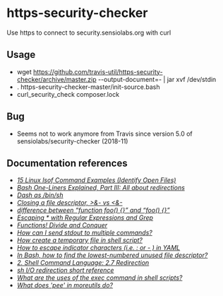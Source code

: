 # https-security-checker
Use https to connect to security.sensiolabs.org with curl

## Usage
- wget https://github.com/travis-util/https-security-checker/archive/master.zip --output-document=- | jar xvf /dev/stdin
- . https-security-checker-master/init-source.bash
- curl_security_check composer.lock

## Bug
* Seems not to work anymore from Travis since version 5.0 of sensiolabs/security-checker (2018-11)

## Documentation references
* [*15 Linux lsof Command Examples (Identify Open Files)*](https://www.thegeekstuff.com/2012/08/lsof-command-examples)
* [*Bash One-Liners Explained, Part III: All about redirections*](http://www.catonmat.net/blog/bash-one-liners-explained-part-three/)
* [*Dash as /bin/sh*](https://wiki.ubuntu.com/DashAsBinSh)
* [*Closing a file descriptor, >&- vs <&-*](https://unix.stackexchange.com/questions/131801/closing-a-file-descriptor-vs)
* [*difference between “function foo() {}” and “foo() {}”*](https://unix.stackexchange.com/questions/73750/difference-between-function-foo-and-foo)
* [*Escaping * with Regular Expressions and Grep*](https://unix.stackexchange.com/questions/87108/escaping-with-regular-expressions-and-grep)
* [*Functions! Divide and Conquer*](https://ryanstutorials.net/bash-scripting-tutorial/bash-functions.php)
* [*How can I send stdout to multiple commands?*](https://unix.stackexchange.com/questions/28503/how-can-i-send-stdout-to-multiple-commands)
* [*How create a temporary file in shell script?*](https://unix.stackexchange.com/questions/181937/how-create-a-temporary-file-in-shell-script)
* [*How to escape indicator characters (i.e. : or - ) in YAML*](https://stackoverflow.com/questions/11301650/how-to-escape-indicator-characters-i-e-or-in-yaml)
* [*In Bash, how to find the lowest-numbered unused file descriptor?*](https://stackoverflow.com/questions/8297415/in-bash-how-to-find-the-lowest-numbered-unused-file-descriptor)
* [*2. Shell Command Language: 2.7 Redirection*](http://pubs.opengroup.org/onlinepubs/9699919799/utilities/V3_chap02.html#tag_18_07)
* [*sh I/O redirection short reference*](https://brendanzagaeski.appspot.com/000b.html)
* [*What are the uses of the exec command in shell scripts?*](https://stackoverflow.com/questions/18351198/what-are-the-uses-of-the-exec-command-in-shell-scripts)
* [*What does 'pee' in moreutils do?*](https://serverfault.com/questions/96245/linux-debian-what-does-pee-in-moreutils-do)
